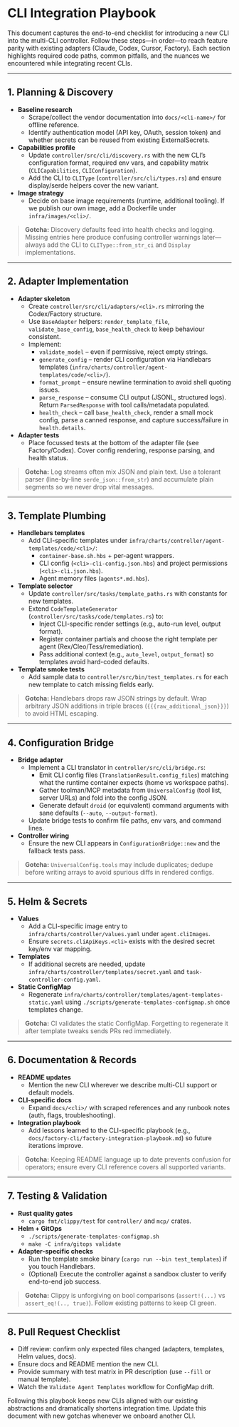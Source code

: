<!-- Master checklist for onboarding new CLIs into the multi-CLI controller -->

# CLI Integration Playbook

This document captures the end-to-end checklist for introducing a new CLI into the multi-CLI controller. Follow these steps—in order—to reach feature parity with existing adapters (Claude, Codex, Cursor, Factory). Each section highlights required code paths, common pitfalls, and the nuances we encountered while integrating recent CLIs.

---

## 1. Planning & Discovery

- **Baseline research**
  - Scrape/collect the vendor documentation into `docs/<cli-name>/` for offline reference.
  - Identify authentication model (API key, OAuth, session token) and whether secrets can be reused from existing ExternalSecrets.
- **Capabilities profile**
  - Update `controller/src/cli/discovery.rs` with the new CLI’s configuration format, required env vars, and capability matrix (`CLICapabilities`, `CLIConfiguration`).
  - Add the CLI to `CLIType` (`controller/src/cli/types.rs`) and ensure display/serde helpers cover the new variant.
- **Image strategy**
  - Decide on base image requirements (runtime, additional tooling). If we publish our own image, add a Dockerfile under `infra/images/<cli>/`.

> **Gotcha:** Discovery defaults feed into health checks and logging. Missing entries here produce confusing controller warnings later—always add the CLI to `CLIType::from_str_ci` and `Display` implementations.

---

## 2. Adapter Implementation

- **Adapter skeleton**
  - Create `controller/src/cli/adapters/<cli>.rs` mirroring the Codex/Factory structure.
  - Use `BaseAdapter` helpers: `render_template_file`, `validate_base_config`, `base_health_check` to keep behaviour consistent.
  - Implement:
    - `validate_model` – even if permissive, reject empty strings.
    - `generate_config` – render CLI configuration via Handlebars templates (`infra/charts/controller/agent-templates/code/<cli>/`).
    - `format_prompt` – ensure newline termination to avoid shell quoting issues.
    - `parse_response` – consume CLI output (JSONL, structured logs). Return `ParsedResponse` with tool calls/metadata populated.
    - `health_check` – call `base_health_check`, render a small mock config, parse a canned response, and capture success/failure in `health.details`.
- **Adapter tests**
  - Place focussed tests at the bottom of the adapter file (see Factory/Codex). Cover config rendering, response parsing, and health status.

> **Gotcha:** Log streams often mix JSON and plain text. Use a tolerant parser (line-by-line `serde_json::from_str`) and accumulate plain segments so we never drop vital messages.

---

## 3. Template Plumbing

- **Handlebars templates**
  - Add CLI-specific templates under `infra/charts/controller/agent-templates/code/<cli>/`:
    - `container-base.sh.hbs` + per-agent wrappers.
    - CLI config (`<cli>-cli-config.json.hbs`) and project permissions (`<cli>-cli.json.hbs`).
    - Agent memory files (`agents*.md.hbs`).
- **Template selector**
  - Update `controller/src/tasks/template_paths.rs` with constants for new templates.
  - Extend `CodeTemplateGenerator` (`controller/src/tasks/code/templates.rs`) to:
    - Inject CLI-specific render settings (e.g., auto-run level, output format).
    - Register container partials and choose the right template per agent (Rex/Cleo/Tess/remediation).
    - Pass additional context (e.g., `auto_level`, `output_format`) so templates avoid hard-coded defaults.
- **Template smoke tests**
  - Add sample data to `controller/src/bin/test_templates.rs` for each new template to catch missing fields early.

> **Gotcha:** Handlebars drops raw JSON strings by default. Wrap arbitrary JSON additions in triple braces (`{{{raw_additional_json}}}`) to avoid HTML escaping.

---

## 4. Configuration Bridge

- **Bridge adapter**
  - Implement a CLI translator in `controller/src/cli/bridge.rs`:
    - Emit CLI config files (`TranslationResult.config_files`) matching what the runtime container expects (home vs workspace paths).
    - Gather toolman/MCP metadata from `UniversalConfig` (tool list, server URLs) and fold into the config JSON.
    - Generate default `droid` (or equivalent) command arguments with sane defaults (`--auto`, `--output-format`).
  - Update bridge tests to confirm file paths, env vars, and command lines.
- **Controller wiring**
  - Ensure the new CLI appears in `ConfigurationBridge::new` and the fallback tests pass.

> **Gotcha:** `UniversalConfig.tools` may include duplicates; dedupe before writing arrays to avoid spurious diffs in rendered configs.

---

## 5. Helm & Secrets

- **Values**
  - Add a CLI-specific image entry to `infra/charts/controller/values.yaml` under `agent.cliImages`.
  - Ensure `secrets.cliApiKeys.<cli>` exists with the desired secret key/env var mapping.
- **Templates**
  - If additional secrets are needed, update `infra/charts/controller/templates/secret.yaml` and `task-controller-config.yaml`.
- **Static ConfigMap**
  - Regenerate `infra/charts/controller/templates/agent-templates-static.yaml` using `./scripts/generate-templates-configmap.sh` once templates change.

> **Gotcha:** CI validates the static ConfigMap. Forgetting to regenerate it after template tweaks sends PRs red immediately.

---

## 6. Documentation & Records

- **README updates**
  - Mention the new CLI wherever we describe multi-CLI support or default models.
- **CLI-specific docs**
  - Expand `docs/<cli>/` with scraped references and any runbook notes (auth, flags, troubleshooting).
- **Integration playbook**
  - Add lessons learned to the CLI-specific playbook (e.g., `docs/factory-cli/factory-integration-playbook.md`) so future iterations improve.

> **Gotcha:** Keeping README language up to date prevents confusion for operators; ensure every CLI reference covers all supported variants.

---

## 7. Testing & Validation

- **Rust quality gates**
  - `cargo fmt/clippy/test` for `controller/` and `mcp/` crates.
- **Helm + GitOps**
  - `./scripts/generate-templates-configmap.sh`
  - `make -C infra/gitops validate`
- **Adapter-specific checks**
  - Run the template smoke binary (`cargo run --bin test_templates`) if you touch Handlebars.
  - (Optional) Execute the controller against a sandbox cluster to verify end-to-end job success.

> **Gotcha:** Clippy is unforgiving on bool comparisons (`assert!(...)` vs `assert_eq!(.., true)`). Follow existing patterns to keep CI green.

---

## 8. Pull Request Checklist

- Diff review: confirm only expected files changed (adapters, templates, Helm values, docs).
- Ensure docs and README mention the new CLI.
- Provide summary with test matrix in PR description (use `--fill` or manual template).
- Watch the `Validate Agent Templates` workflow for ConfigMap drift.

Following this playbook keeps new CLIs aligned with our existing abstractions and dramatically shortens integration time. Update this document with new gotchas whenever we onboard another CLI.
